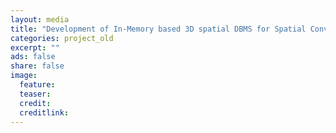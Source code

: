 ```yaml
---
layout: media
title: "Development of In-Memory based 3D spatial DBMS for Spatial Convergence Industry(2014~)"
categories: project_old
excerpt: ""
ads: false
share: false
image:
  feature:
  teaser:
  credit:
  creditlink:
---
```

